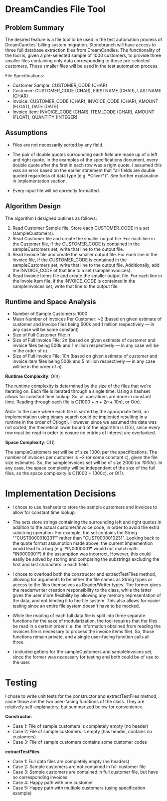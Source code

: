 # DreamCandies File Tool


## Problem Summary

The desired feature is a file tool to be used in the test automation process of DreamCandies' billing system migration. Stonebranch will have access to three full database extraction files from DreamCandies. The functionality of the tool is, given a pre-selected sample of 1000 customers, to provide three smaller files containing only data corresponding to those pre-selected customers. These smaller files will be used in the test automation process.

File Specifications:
- Customer Sample: CUSTOMER_CODE (CHAR)
- Customer: CUSTOMER_CODE (CHAR), FIRSTNAME (CHAR), LASTNAME (CHAR)
- Invoice: CUSTOMER_CODE (CHAR), INVOICE_CODE (CHAR), AMOUNT (FLOAT), DATE (DATE)
- Invoice Item: INVOICE_CODE (CHAR), ITEM_CODE (CHAR), AMOUNT (FLOAT), QUANTITY (INTEGER)


## Assumptions
- Files are not necessarily sorted by any field.

- The pair of double quotes surrounding each field are made up of a left and right quote. In the examples of the specifications document, every double quote after the first in each row was a right quote. I assumed this was an error based on the earlier statement that "all fields are double quoted regardless of data type (e.g. &#10077;Oliver&#10078;)". See further explanation in Implementation section.

- Every input file will be correctly formatted. 


## Algorithm Design

The algorithm I designed outlines as follows:
1. Read Customer Sample file. Store each CUSTOMER_CODE in a set (sampleCustomers).
2. Read Customer file and create the smaller output file. For each line in the Customer file, if the CUSTOMER_CODE is contained in the sampleCustomers set, write that line to the output file. 
3. Read Invoice file and create the smaller output file. For each line in the Invoice file, if the CUSTOMER_CODE is contained in the sampleCustomers set, write that line to the output file. Additionally, add the INVOICE_CODE of that line to a set (sampleInvocices). 
4. Read Invoice Items file and create the smaller output file. For each line in the Invoie Item file, if the INVOICE_CODE is contained in the sampleInvoices set, write that line to the output file.


## Runtime and Space Analysis

- Number of Sample Customers: 1000
- Mean Number of Invoices Per Customer: ~2 (based on given estimate of customer and invoice files being 500k and 1 million respectively — in any case will be some constant)
- Size of Full Customer File: *n*
- Size of Full Invoice File: 2*n* (based on given estimate of customer and invoice files being 500k and 1 million respectively — in any case will be in the order of *n*).
- Size of Full Invoice File: 10*n* (based on given estimate of customer and invoice item files being 500k and 5 million respectively — in any case will be in the order of *n*).

**Runtime Complexity**: O(*n*)

The runtime complexity is determined by the size of the files that we're iterating on. Each file is iterated through a single time. Using a hashset allows for constant time lookup. So, all operations are done in constant time. Reading through each file is O(1000 + *n* + 2*n* + 10*n*), or O(*n*).

*Note*: In the case where each file is sorted by the appropriate field, an implementation using binary search could be implented resulting in a runtime in the order of O(log*n*). However, since we assumed the data was not sorted, the theoretical lower bound of the algorithm is O(*n*), since every row must be read in order to ensure no entries of interest are overlooked.

**Space Complexity**: O(*1*)

The sampleCustomers set will be of size 1000, per the specifications. The number of invoices per customer is ~2 (or some constant *c*), given the file size estimates. So, the sampleInvoices set will be of size 2000 (or *1000c*). In any case, the space complexity will be independent of the size of the full files, so the space complexity is O(1000 + 1000*c*), or O(1).


# Implementation Decisions

- I chose to use hashsets to store the sample customers and invoices to allow for constant time lookup.

- The sets store strings containing the surrounding left and right quotes in addition to the actual customer/invoice code, in order to avoid the extra substring operation. For example, the set contains the String ""CUST0000010231"" rather than "CUST0000010231". Looking back to the quote format assumption made above, the current implemention would lead to a bug (e.g. &#10077;IN0000001&#10078; would not match with &#10078;IN0000001&#10078;) if the assumption was incorrect. However, this could easily be solved by storing and comparing the substrings excluding the first and last characters in each field.

- I chose to overload both the constructor and extractTestFiles method, allowing for arguments to be either the file names as String types or access to the files themselves as Reader/Writer types. The former gives the reader/writer creation responsibility to the class, while the latter gives the user more flexibility by allowing any memory representation of the data, and not binding it to the file system. This also allows for easier testing since an entire file system doesn't have to be mocked.

- While the reading of each full data file is split into three separate functions for the sake of modularization, the tool requires that the files be read in a certain order (i.e. the information obtained from reading the invoices file is necessary to process the invoice items file). So, those functions remain private, and a single user-facing function calls all three.

- I included getters for the sampleCustomers and sampleInvoices set, since the former was necessary for testing and both could be of use to the user.

# Testing

I chose to write unit tests for the constructor and extractTestFiles method, since those are the two user-facing functions of the class. They are relatively self-explanatory, but summarized below for convenience.

**Constructor**:
- Case 1: File of sample customers is completely empty (no header)
- Case 2: File of sample customers is empty (has header, contains no customers)
- Case 3: File of sample customers contains some customer codes

**extractTestFiles**
- Case 1: Full data files are completely empty (no headers)
- Case 2: Sample customers are not contained in full customer file
- Case 3: Sample customers are contained in full customer file, but have no corresponding invoices
- Case 4: Happy path with one customer
- Case 5: Happy path with multiple customers (using specification example)


